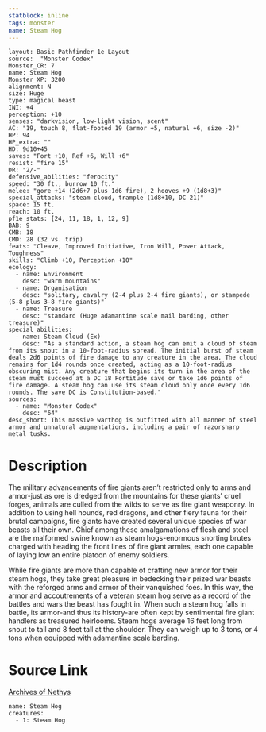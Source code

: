 ```yaml
---
statblock: inline
tags: monster
name: Steam Hog
---
```

```statblock
layout: Basic Pathfinder 1e Layout
source:  "Monster Codex"
Monster_CR: 7
name: Steam Hog
Monster_XP: 3200
alignment: N
size: Huge
type: magical beast
INI: +4
perception: +10
senses: "darkvision, low-light vision, scent"
AC: "19, touch 8, flat-footed 19 (armor +5, natural +6, size -2)"
HP: 94
HP_extra: ""
HD: 9d10+45
saves: "Fort +10, Ref +6, Will +6"
resist: "fire 15"
DR: "2/-"
defensive_abilities: "ferocity"
speed: "30 ft., burrow 10 ft."
melee: "gore +14 (2d6+7 plus 1d6 fire), 2 hooves +9 (1d8+3)"
special_attacks: "steam cloud, trample (1d8+10, DC 21)"
space: 15 ft.
reach: 10 ft.
pf1e_stats: [24, 11, 18, 1, 12, 9]
BAB: 9
CMB: 18
CMD: 28 (32 vs. trip)
feats: "Cleave, Improved Initiative, Iron Will, Power Attack, Toughness"
skills: "Climb +10, Perception +10"
ecology:
  - name: Environment
    desc: "warm mountains"
  - name: Organisation
    desc: "solitary, cavalry (2-4 plus 2-4 fire giants), or stampede (5-8 plus 3-8 fire giants)"
  - name: Treasure
    desc: "standard (Huge adamantine scale mail barding, other treasure)"
special_abilities:
  - name: Steam Cloud (Ex)
    desc: "As a standard action, a steam hog can emit a cloud of steam from its snout in a 10-foot-radius spread. The initial burst of steam deals 2d6 points of fire damage to any creature in the area. The cloud remains for 1d4 rounds once created, acting as a 10-foot-radius obscuring mist. Any creature that begins its turn in the area of the steam must succeed at a DC 18 Fortitude save or take 1d6 points of fire damage. A steam hog can use its steam cloud only once every 1d6 rounds. The save DC is Constitution-based."
sources:
  - name: "Monster Codex"
    desc: "64"
desc_short: This massive warthog is outfitted with all manner of steel armor and unnatural augmentations, including a pair of razorsharp metal tusks.
```
# Description
The military advancements of fire giants aren’t restricted only to arms and armor-just as ore is dredged from the mountains for these giants’ cruel forges, animals are culled from the wilds to serve as fire giant weaponry. In addition to using hell hounds, red dragons, and other fiery fauna for their brutal campaigns, fire giants have created several unique species of war beasts all their own. Chief among these amalgamations of flesh and steel are the malformed swine known as steam hogs-enormous snorting brutes charged with heading the front lines of fire giant armies, each one capable of laying low an entire platoon of enemy soldiers.

 While fire giants are more than capable of crafting new armor for their steam hogs, they take great pleasure in bedecking their prized war beasts with the reforged arms and armor of their vanquished foes. In this way, the armor and accoutrements of a veteran steam hog serve as a record of the battles and wars the beast has fought in. When such a steam hog falls in battle, its armor-and thus its history-are often kept by sentimental fire giant handlers as treasured heirlooms. Steam hogs average 16 feet long from snout to tail and 8 feet tall at the shoulder. They can weigh up to 3 tons, or 4 tons when equipped with adamantine scale barding.
# Source Link
[Archives of Nethys](https://aonprd.com/MonsterDisplay.aspx?ItemName=Steam%20Hog)
```encounter-table
name: Steam Hog
creatures:
  - 1: Steam Hog
```
